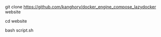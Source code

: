 git clone https://github.com/kanghory/docker_engine_compose_lazydocker website

cd website

bash script.sh
